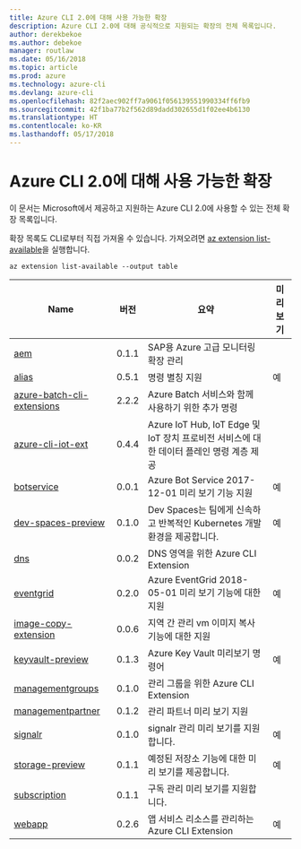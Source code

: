 ```yaml
---
title: Azure CLI 2.0에 대해 사용 가능한 확장
description: Azure CLI 2.0에 대해 공식적으로 지원되는 확장의 전체 목록입니다.
author: derekbekoe
ms.author: debekoe
manager: routlaw
ms.date: 05/16/2018
ms.topic: article
ms.prod: azure
ms.technology: azure-cli
ms.devlang: azure-cli
ms.openlocfilehash: 82f2aec902ff7a9061f056139551990334ff6fb9
ms.sourcegitcommit: 42f1ba77b2f562d89dadd302655d1f02ee4b6130
ms.translationtype: HT
ms.contentlocale: ko-KR
ms.lasthandoff: 05/17/2018
---
```

# <a name="available-extensions-for-the-azure-cli-20"></a>Azure CLI 2.0에 대해 사용 가능한 확장

이 문서는 Microsoft에서 제공하고 지원하는 Azure CLI 2.0에 사용할 수 있는 전체 확장 목록입니다.

확장 목록도 CLI로부터 직접 가져올 수 있습니다. 가져오려면 [az extension list-available](/cli/azure/extension?view=azure-cli-latest#az-extension-list-available)을 실행합니다.

```azurecli
az extension list-available --output table
```

| Name | 버전 | 요약 | 미리 보기 |
|------|---------|---------|---------|
| [aem](https://github.com/Azure/azure-cli-extensions) | 0.1.1 | SAP용 Azure 고급 모니터링 확장 관리 |  |
| [alias](https://github.com/Azure/azure-cli-extensions) | 0.5.1 | 명령 별칭 지원 | 예 |
| [azure-batch-cli-extensions](https://github.com/Azure/azure-batch-cli-extensions) | 2.2.2 | Azure Batch 서비스와 함께 사용하기 위한 추가 명령 |  |
| [azure-cli-iot-ext](https://github.com/azure/azure-iot-cli-extension) | 0.4.4 | Azure IoT Hub, IoT Edge 및 IoT 장치 프로비전 서비스에 대한 데이터 플레인 명령 계층 제공 |  |
| [botservice](https://github.com/Azure/azure-cli-extensions) | 0.0.1 | Azure Bot Service 2017-12-01 미리 보기 기능 지원 | 예 |
| [dev-spaces-preview](https://github.com/Azure/azure-cli-extensions) | 0.1.0 | Dev Spaces는 팀에게 신속하고 반복적인 Kubernetes 개발 환경을 제공합니다. | 예 |
| [dns](https://github.com/Azure/azure-cli-extensions) | 0.0.2 | DNS 영역을 위한 Azure CLI Extension |  |
| [eventgrid](https://github.com/Azure/azure-cli-extensions) | 0.2.0 | Azure EventGrid 2018-05-01 미리 보기 기능에 대한 지원 | 예 |
| [image-copy-extension](https://github.com/Azure/azure-cli-extensions) | 0.0.6 | 지역 간 관리 vm 이미지 복사 기능에 대한 지원 |  |
| [keyvault-preview](https://github.com/Azure/azure-keyvault-cli-extension) | 0.1.3 | Azure Key Vault 미리보기 명령어 | 예 |
| [managementgroups](https://github.com/Azure/azure-cli-extensions) | 0.1.0 | 관리 그룹을 위한 Azure CLI Extension |  |
| [managementpartner](https://github.com/Azure/azure-cli-extensions) | 0.1.2 | 관리 파트너 미리 보기 지원 |  |
| [signalr](https://github.com/Azure/azure-cli-extensions) | 0.1.0 | signalr 관리 미리 보기를 지원합니다. | 예 |
| [storage-preview](https://github.com/Azure/azure-cli-extensions) | 0.1.1 | 예정된 저장소 기능에 대한 미리 보기를 제공합니다. | 예 |
| [subscription](https://github.com/Azure/azure-cli-extensions) | 0.1.1 | 구독 관리 미리 보기를 지원합니다. |  |
| [webapp](https://github.com/Azure/azure-cli-extensions) | 0.2.6 | 앱 서비스 리소스를 관리하는 Azure CLI Extension | 예 |

